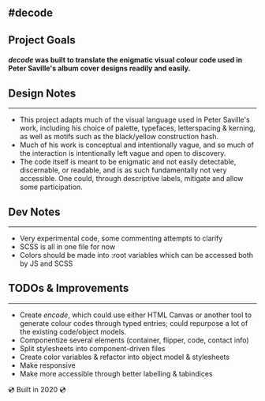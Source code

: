 #decode
------
## Project Goals
#### *decode* was built to translate the enigmatic visual colour code used in Peter Saville's album cover designs readily and easily. 

## Design Notes
-----
* This project adapts much of the visual language used in Peter Saville's work, including his choice of palette, typefaces, letterspacing & kerning, as well as motifs such as the black/yellow construction hash.
* Much of his work is conceptual and intentionally vague, and so much of the interaction is intentionally left vague and open to discovery.
* The code itself is meant to be enigmatic and not easily detectable, discernable, or readable, and is as such fundamentally not very accessible. One could, through descriptive labels, mitigate and allow some participation.

## Dev Notes
-----
* Very experimental code, some commenting attempts to clarify 
* SCSS is all in one file for now 
* Colors should be made into :root variables which can be accessed both by JS and SCSS

## TODOs & Improvements
-----
* Create *encode*, which could use either HTML Canvas or another tool to generate colour codes through typed entries; could repurpose a lot of the existing code/object models.
* Componentize several elements (container, flipper, code, contact info)
* Split stylesheets into component-driven files
* Create color variables & refactor into object model & stylesheets
* Make responsive
* Make more accessible through better labelling & tabindices

💿 Built in 2020 💿